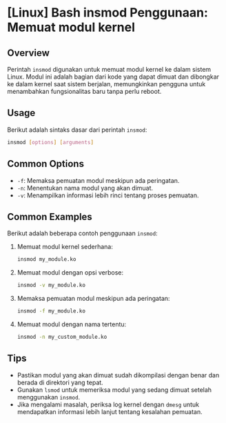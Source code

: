 # [Linux] Bash insmod Penggunaan: Memuat modul kernel

## Overview
Perintah `insmod` digunakan untuk memuat modul kernel ke dalam sistem Linux. Modul ini adalah bagian dari kode yang dapat dimuat dan dibongkar ke dalam kernel saat sistem berjalan, memungkinkan pengguna untuk menambahkan fungsionalitas baru tanpa perlu reboot.

## Usage
Berikut adalah sintaks dasar dari perintah `insmod`:

```bash
insmod [options] [arguments]
```

## Common Options
- `-f`: Memaksa pemuatan modul meskipun ada peringatan.
- `-n`: Menentukan nama modul yang akan dimuat.
- `-v`: Menampilkan informasi lebih rinci tentang proses pemuatan.

## Common Examples
Berikut adalah beberapa contoh penggunaan `insmod`:

1. Memuat modul kernel sederhana:
   ```bash
   insmod my_module.ko
   ```

2. Memuat modul dengan opsi verbose:
   ```bash
   insmod -v my_module.ko
   ```

3. Memaksa pemuatan modul meskipun ada peringatan:
   ```bash
   insmod -f my_module.ko
   ```

4. Memuat modul dengan nama tertentu:
   ```bash
   insmod -n my_custom_module.ko
   ```

## Tips
- Pastikan modul yang akan dimuat sudah dikompilasi dengan benar dan berada di direktori yang tepat.
- Gunakan `lsmod` untuk memeriksa modul yang sedang dimuat setelah menggunakan `insmod`.
- Jika mengalami masalah, periksa log kernel dengan `dmesg` untuk mendapatkan informasi lebih lanjut tentang kesalahan pemuatan.